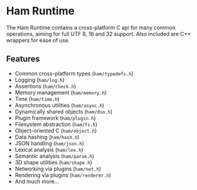 # Ham Runtime

The Ham Runtime contains a cross-platform C api for many common operations, aiming for full UTF 8, 16 and 32 support. Also included are C++ wrappers for ease of use.

## Features

- Common cross-platform types (`ham/typedefs.h`)
- Logging (`ham/log.h`)
- Assertions (`ham/check.h`)
- Memory management (`ham/memory.h`)
- Time (`ham/time.h`)
- Asynchronous utilities (`ham/async.h`)
- Dynamically shared objects (`ham/dso.h`)
- Plugin framework (`ham/plugin.h`)
- Filesystem abstraction (`ham/fs.h`)
- Object-oriented C (`ham/object.h`)
- Data hashing (`ham/hash.h`)
- JSON handling (`ham/json.h`)
- Lexical analysis (`ham/lex.h`)
- Semantic analysis (`ham/parse.h`)
- 3D shape utilities (`ham/shape.h`)
- Networking via plugins (`ham/net.h`)
- Rendering via plugins (`ham/renderer.h`)
- And much more...
